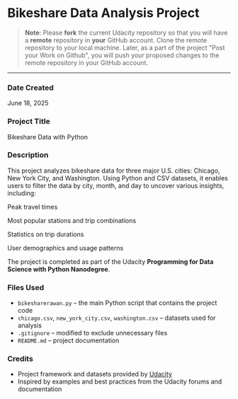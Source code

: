 # Bikeshare Data Analysis Project

> **Note**: Please **fork** the current Udacity repository so that you will have a **remote** repository in **your** GitHub account. Clone the remote repository to your local machine. Later, as a part of the project "Post your Work on Github", you will push your proposed changes to the remote repository in your GitHub account.

---

### Date Created  
June 18, 2025

### Project Title  
Bikeshare Data with Python

### Description  
This project analyzes bikeshare data for three major U.S. cities: Chicago, New York City, and Washington. Using Python and CSV datasets, it enables users to filter the data by city, month, and day to uncover various insights, including:

Peak travel times

Most popular stations and trip combinations

Statistics on trip durations

User demographics and usage patterns

The project is completed as part of the Udacity **Programming for Data Science with Python Nanodegree**.

### Files Used  
- `bikesharerawan.py` – the main Python script that contains the project code  
- `chicago.csv`, `new_york_city.csv`, `washington.csv` – datasets used for analysis  
- `.gitignore` – modified to exclude unnecessary files  
- `README.md` – project documentation

### Credits  
- Project framework and datasets provided by [Udacity](https://www.udacity.com/)
- Inspired by examples and best practices from the Udacity forums and documentation
